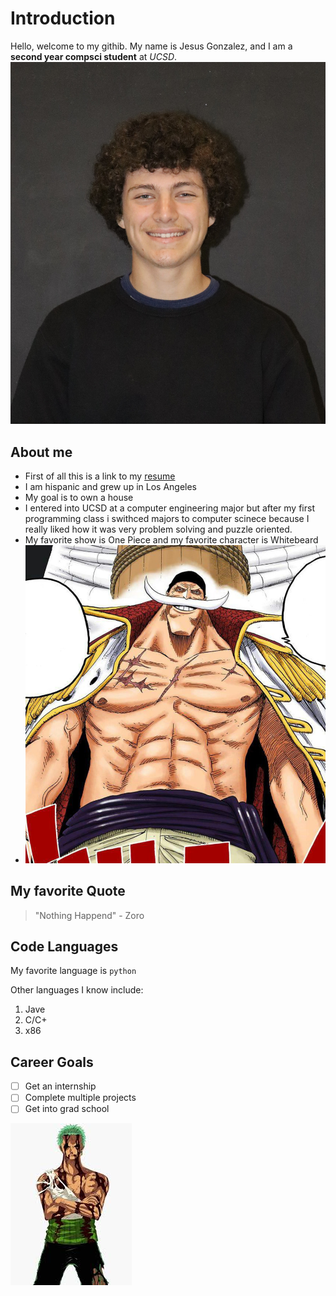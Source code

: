 # Introduction
Hello, welcome to my githib. My name is Jesus Gonzalez, and I am a **second year compsci student** at *UCSD*. 
![self portrait](Self_pic.jpg)

## About me
- First of all this is a link to my [resume](https://drive.google.com/file/d/1P3wOZbQuYQw2vQjPml381C9c_-qsJbLt/view?usp=sharing)
- I am hispanic and grew up in Los Angeles
- My goal is to own a house
- I entered into UCSD at a computer engineering major but after my first programming class i swithced majors to computer scinece because I really liked how it was very problem solving and puzzle oriented.
- My favorite show is One Piece and my favorite character is Whitebeard
- ![whitebeard](whitebeard.jpeg)

## My favorite Quote

> "Nothing Happend" - Zoro

## Code Languages
My favorite language is `python`

Other languages I know include:
1. Jave
2. C/C+
3. x86

## Career Goals
- [ ] Get an internship
- [ ] Complete multiple projects
- [ ] Get into grad school

![Nothing Happened](nothing_happened.jpeg)
